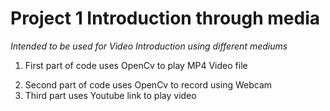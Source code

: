 # Project 1 Introduction through media
*Intended to be used for Video Introduction using different mediums* 
1. First part of code uses OpenCv to play MP4 Video file 

[](https://github.com/Pod0303/Project-1-Introduction-through-media/blob/main/Images/1..jpg)

2. Second part of code uses OpenCv to record using Webcam 
3. Third part uses Youtube link to play video 

